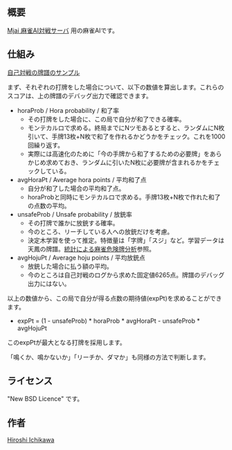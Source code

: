 ## 概要

[Mjai 麻雀AI対戦サーバ](http://gimite.net/pukiwiki/index.php?Mjai%20%CB%E3%BF%FDAI%C2%D0%C0%EF%A5%B5%A1%BC%A5%D0) 用の麻雀AIです。


## 仕組み

[自己対戦の牌譜のサンプル](http://gimite.net/mjai/samples/manue011.tonnan/2013-11-26-143619.mjson.html)

まず、それぞれの打牌をした場合について、以下の数値を算出します。これらのスコアは、上の牌譜のデバッグ出力で確認できます。

* horaProb / Hora probability / 和了率
  * その打牌をした場合に、この局で自分が和了できる確率。
  * モンテカルロで求める。終局までにNツモあるとすると、ランダムにN枚引いて、手牌13枚+N枚で和了を作れるかどうかをチェック。これを1000回繰り返す。
  * 実際には高速化のために「今の手牌から和了するための必要牌」をあらかじめ求めておき、ランダムに引いたN枚に必要牌が含まれるかをチェックしている。
* avgHoraPt / Average hora points / 平均和了点
  * 自分が和了した場合の平均和了点。
  * horaProbと同時にモンテカルロで求める。手牌13枚+N枚で作れた和了の点数の平均。
* unsafeProb / Unsafe probability / 放銃率
  * その打牌で誰かに放銃する確率。
  * 今のところ、リーチしている人への放銃だけを考慮。
  * 決定木学習を使って推定。特徴量は「字牌」「スジ」など。学習データは天鳳の牌譜。[統計による麻雀危険牌分析](http://gimite.net/pukiwiki/index.php?%C5%FD%B7%D7%A4%CB%A4%E8%A4%EB%CB%E3%BF%FD%B4%ED%B8%B1%C7%D7%CA%AC%C0%CF)参照。
* avgHojuPt / Average hoju points / 平均放銃点
  * 放銃した場合に払う額の平均。
  * 今のところは自己対戦のログから求めた固定値6265点。牌譜のデバッグ出力にはない。

以上の数値から、この局で自分が得る点数の期待値(expPt)を求めることができます。

* expPt = (1 - unsafeProb) * horaProb * avgHoraPt - unsafeProb * avgHojuPt

このexpPtが最大となる打牌を採用します。

「鳴くか、鳴かないか」「リーチか、ダマか」も同様の方法で判断します。


## ライセンス

"New BSD Licence" です。


## 作者

[Hiroshi Ichikawa](http://gimite.net/pukiwiki/index.php?%CF%A2%CD%ED%C0%E8)
